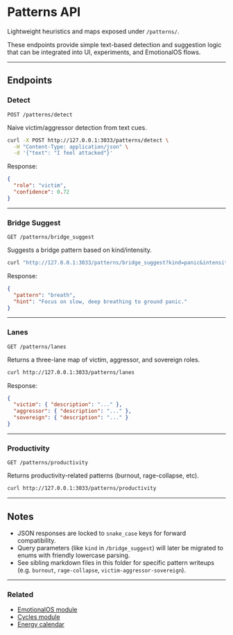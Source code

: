 # Patterns API

Lightweight heuristics and maps exposed under `/patterns/`.

These endpoints provide simple text-based detection and suggestion logic that can be integrated into UI, experiments, and EmotionalOS flows.

---

## Endpoints

### Detect

`POST /patterns/detect`

Naive victim/aggressor detection from text cues.

```bash
curl -X POST http://127.0.0.1:3033/patterns/detect \
  -H "Content-Type: application/json" \
  -d '{"text": "I feel attacked"}'
```

Response:

```json
{
  "role": "victim",
  "confidence": 0.72
}
```

---

### Bridge Suggest

`GET /patterns/bridge_suggest`

Suggests a bridge pattern based on kind/intensity.

```bash
curl "http://127.0.0.1:3033/patterns/bridge_suggest?kind=panic&intensity=0.7"
```

Response:

```json
{
  "pattern": "breath",
  "hint": "Focus on slow, deep breathing to ground panic."
}
```

---

### Lanes

`GET /patterns/lanes`

Returns a three-lane map of victim, aggressor, and sovereign roles.

```bash
curl http://127.0.0.1:3033/patterns/lanes
```

Response:

```json
{
  "victim": { "description": "..." },
  "aggressor": { "description": "..." },
  "sovereign": { "description": "..." }
}
```

---

### Productivity

`GET /patterns/productivity`

Returns productivity-related patterns (burnout, rage-collapse, etc).

```bash
curl http://127.0.0.1:3033/patterns/productivity
```

---

## Notes

- JSON responses are locked to `snake_case` keys for forward compatibility.
- Query parameters (like `kind` in `/bridge_suggest`) will later be migrated to enums with friendly lowercase parsing.
- See sibling markdown files in this folder for specific pattern writeups (e.g. `burnout`, `rage-collapse`, `victim-aggressor-sovereign`).

---

### Related

- [EmotionalOS module](../modules/emotional.md)
- [Cycles module](../modules/cycles.md)
- [Energy calendar](./energy-calendar.md)
